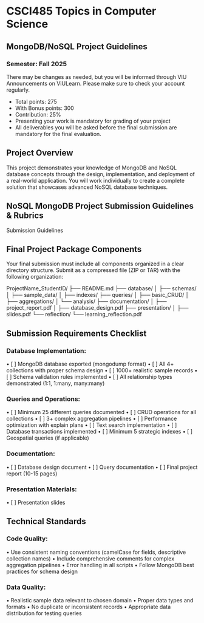 # CSCI485 Topics in Computer Science 
## MongoDB/NoSQL Project Guidelines 
### Semester: Fall 2025 
 
There may be changes as needed, but you will be informed through VIU 
Announcements on VIULearn. Please make sure to check your account regularly. 
- Total points: 275 
- With Bonus points: 300 
- Contribution: 25% 
- Presenting your work is mandatory for grading of your project 
- All deliverables you will be asked before the final submission are mandatory for the final evaluation. 

## Project Overview 
This project demonstrates your knowledge of MongoDB and NoSQL database concepts through the design, implementation, and deployment of a real-world application. You will work individually to create a complete solution that showcases advanced NoSQL database techniques. 

## NoSQL MongoDB Project Submission Guidelines & Rubrics 
Submission Guidelines 

## Final Project Package Components  
Your final submission must include all components organized in a clear directory structure. 
Submit as a compressed file (ZIP or TAR) with the following organization: 
 
ProjectName_StudentID/ 
├── README.md 
├── database/ 
│   ├── schemas/ 
│   ├── sample_data/ 
│   ├── indexes/ 
├── queries/ 
│   ├── basic_CRUD/ 
│   ├── aggregations/ 
│   └── analysis/ 
├── documentation/ 
│   ├── project_report.pdf 
│   ├── database_design.pdf 
├── presentation/ 
│   ├── slides.pdf 
└── reflection/ 
    └── learning_reflection.pdf 
 
  
## Submission Requirements Checklist 

### Database Implementation: 
• [ ] MongoDB database exported (mongodump format) 
• [ ] All 4+ collections with proper schema design 
• [ ] 1000+ realistic sample records 
• [ ] Schema validation rules implemented 
• [ ] All relationship types demonstrated (1:1, 1:many, many:many) 

### Queries and Operations: 
• [ ] Minimum 25 different queries documented 
• [ ] CRUD operations for all collections 
• [ ] 3+ complex aggregation pipelines 
• [ ] Performance optimization with explain plans 
• [ ] Text search implementation 
• [ ] Database transactions implemented 
• [ ] Minimum 5 strategic indexes 
• [ ] Geospatial queries (if applicable) 

### Documentation: 
• [ ] Database design document 
• [ ] Query documentation 
• [ ] Final project report (10-15 pages) 

### Presentation Materials: 
• [ ] Presentation slides 
 
  
## Technical Standards 

### Code Quality: 
• Use consistent naming conventions (camelCase for fields, descriptive collection 
names) 
• Include comprehensive comments for complex aggregation pipelines 
• Error handling in all scripts 
• Follow MongoDB best practices for schema design 

### Data Quality: 
• Realistic sample data relevant to chosen domain 
• Proper data types and formats 
• No duplicate or inconsistent records 
• Appropriate data distribution for testing queries 
 
  
